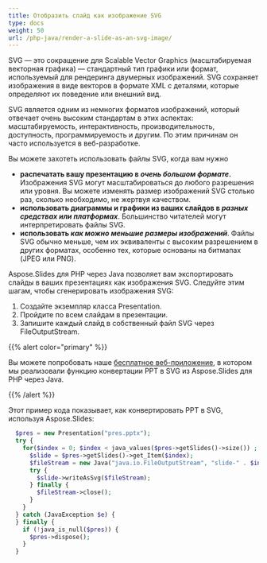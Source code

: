 ```yaml
---
title: Отобразить слайд как изображение SVG
type: docs
weight: 50
url: /php-java/render-a-slide-as-an-svg-image/
---
```


SVG — это сокращение для Scalable Vector Graphics (масштабируемая векторная графика) — стандартный тип графики или формат, используемый для рендеринга двумерных изображений. SVG сохраняет изображения в виде векторов в формате XML с деталями, которые определяют их поведение или внешний вид.

SVG является одним из немногих форматов изображений, который отвечает очень высоким стандартам в этих аспектах: масштабируемость, интерактивность, производительность, доступность, программируемость и другим. По этим причинам он часто используется в веб-разработке.

Вы можете захотеть использовать файлы SVG, когда вам нужно

- **распечатать вашу презентацию в *очень большом формате*.** Изображения SVG могут масштабироваться до любого разрешения или уровня. Вы можете изменять размер изображений SVG столько раз, сколько необходимо, не жертвуя качеством.
- **использовать диаграммы и графики из ваших слайдов в *разных средствах или платформах***. Большинство читателей могут интерпретировать файлы SVG.
- **использовать *как можно меньшие размеры изображений***. Файлы SVG обычно меньше, чем их эквиваленты с высоким разрешением в других форматах, особенно тех, которые основаны на битмапах (JPEG или PNG).

Aspose.Slides для PHP через Java позволяет вам экспортировать слайды в ваших презентациях как изображения SVG. Следуйте этим шагам, чтобы сгенерировать изображения SVG:

1. Создайте экземпляр класса Presentation.
2. Пройдите по всем слайдам в презентации.
3. Запишите каждый слайд в собственный файл SVG через FileOutputStream.

{{% alert color="primary" %}} 

Вы можете попробовать наше [бесплатное веб-приложение](https://products.aspose.app/slides/conversion/ppt-to-svg), в котором мы реализовали функцию конвертации PPT в SVG из Aspose.Slides для PHP через Java.

{{% /alert %}} 

Этот пример кода показывает, как конвертировать PPT в SVG, используя Aspose.Slides:

```php
  $pres = new Presentation("pres.pptx");
  try {
    for($index = 0; $index < java_values($pres->getSlides()->size()) ; $index++) {
      $slide = $pres->getSlides()->get_Item($index);
      $fileStream = new Java("java.io.FileOutputStream", "slide-" . $index . ".svg");
      try {
        $slide->writeAsSvg($fileStream);
      } finally {
        $fileStream->close();
      }
    }
  } catch (JavaException $e) {
  } finally {
    if (!java_is_null($pres)) {
      $pres->dispose();
    }
  }
```